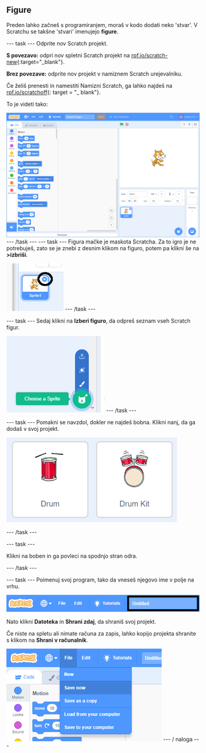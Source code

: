 ## Figure

Preden lahko začneš s programiranjem, moraš v kodo dodati neko 'stvar'. V Scratchu se takšne 'stvari' imenujejo **figure**.

\--- task \--- Odprite nov Scratch projekt.

**S povezavo:** odpri nov spletni Scratch projekt na [rpf.io/scratch-new](http://rpf.io/scratch-new){:target="_blank"}.

**Brez povezave:** odprite nov projekt v namiznem Scratch urejevalniku.

Če želiš prenesti in namestiti Namizni Scratch, ga lahko najdeš na [rpf.io/scratchoff](http://rpf.io/scratchoff){: target = "_ blank"}.

To je videti tako:

![posnetek zaslona](images/band-scratch.png) \--- /task \--- \--- task \--- Figura mačke je maskota Scratcha. Za to igro je ne potrebuješ, zato se je znebi z desnim klikom na figuro, potem pa klikni še na **>izbriši**.

![posnetek zaslona](images/band-delete-annotated.png) \--- /task \---

\--- task \--- Sedaj klikni na **Izberi figuro**, da odpreš seznam vseh Scratch figur.

![posnetek zaslona](images/band-sprite-library.png) \--- /task \---

\--- task \--- Pomakni se navzdol, dokler ne najdeš bobna. Klikni nanj, da ga dodaš v svoj projekt.

![posnetek zaslona](images/band-sprite-drum.png)

\--- /task \---

\--- task \---

Klikni na boben in ga povleci na spodnjo stran odra.

\--- /task \---

\--- task \--- Poimenuj svoj program, tako da vneseš njegovo ime v polje na vrhu.

![ime](images/band-name-annotated.png)

Nato klikni **Datoteka** in **Shrani zdaj**, da shraniš svoj projekt.

Če niste na spletu ali nimate računa za zapis, lahko kopijo projekta shranite s klikom na **Shrani v računalnik**.

![posnetek zaslona](images/band-save.png) \--- / naloga \---